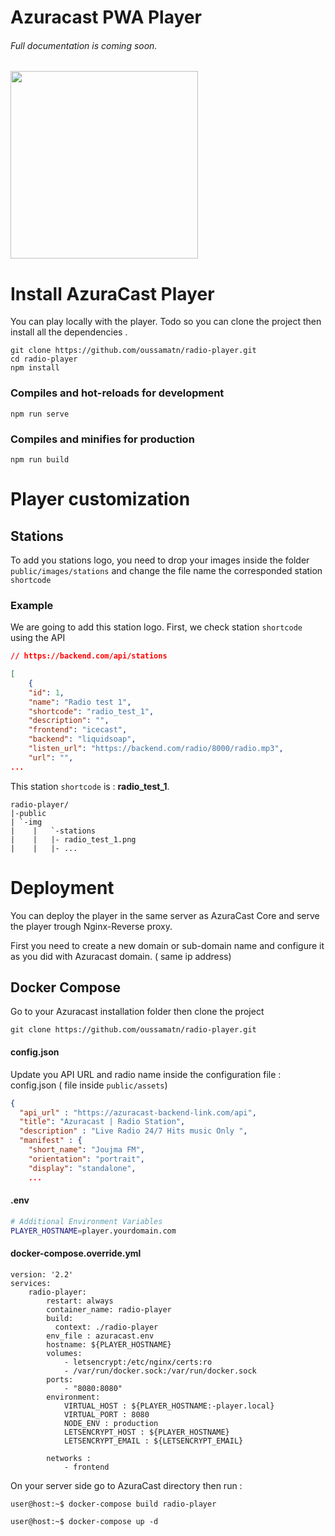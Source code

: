# Azuracast PWA Player 
###### Full documentation is coming soon.

<img src="https://user-images.githubusercontent.com/2962369/117323879-92b7af80-ae8f-11eb-9411-90fe1bc0459a.gif" width="300">


# Install AzuraCast Player
 You can play locally with the player. Todo so you can clone the project then install all the dependencies .

```
git clone https://github.com/oussamatn/radio-player.git
cd radio-player
npm install
```

### Compiles and hot-reloads for development
```
npm run serve
```

### Compiles and minifies for production
```
npm run build
```
# Player customization 

## Stations 
To add you stations logo, you need to drop your images inside the folder `public/images/stations` and change the file name the corresponded station `shortcode` 
### Example
We are going to add this station logo. 
First, we check station `shortcode` using the API
```JSON
// https://backend.com/api/stations

[
    {
    "id": 1,
    "name": "Radio test 1",
    "shortcode": "radio_test_1",
    "description": "",
    "frontend": "icecast",
    "backend": "liquidsoap",
    "listen_url": "https://backend.com/radio/8000/radio.mp3",
    "url": "",
...
```
This station `shortcode` is : **radio_test_1**. 
```
radio-player/
|-public
| `-img
|    |   `-stations
|    |   |- radio_test_1.png
|    |   |- ...
```


# Deployment 

You can deploy the player in the same server as AzuraCast Core and serve the player trough Nginx-Reverse proxy.  

First you need to create a new domain or sub-domain name and configure it as you did with Azuracast domain. ( same ip address)
## Docker Compose 
Go to your Azuracast installation folder then clone the project
```properties
git clone https://github.com/oussamatn/radio-player.git
```

#### config.json
Update you API URL and radio name inside the configuration file : config.json ( file inside `public/assets`)
``` JSON
{
  "api_url" : "https://azuracast-backend-link.com/api",
  "title": "Azuracast | Radio Station",
  "description" : "Live Radio 24/7 Hits music Only ",
  "manifest" : {
    "short_name": "Joujma FM",
    "orientation": "portrait",
    "display": "standalone",
    ...
```
#### .env
``` BASH
# Additional Environment Variables
PLAYER_HOSTNAME=player.yourdomain.com
```

#### docker-compose.override.yml
``` YML
version: '2.2'
services:
    radio-player:
        restart: always
        container_name: radio-player
        build:
          context: ./radio-player
        env_file : azuracast.env
        hostname: ${PLAYER_HOSTNAME}
        volumes:
            - letsencrypt:/etc/nginx/certs:ro
            - /var/run/docker.sock:/var/run/docker.sock
        ports:
            - "8080:8080"
        environment:
            VIRTUAL_HOST : ${PLAYER_HOSTNAME:-player.local}
            VIRTUAL_PORT : 8080
            NODE_ENV : production
            LETSENCRYPT_HOST : ${PLAYER_HOSTNAME}
            LETSENCRYPT_EMAIL : ${LETSENCRYPT_EMAIL}
            
        networks :
            - frontend
```

On your server side go to AzuraCast directory then run : 
```properties 
user@host:~$ docker-compose build radio-player

user@host:~$ docker-compose up -d
```

